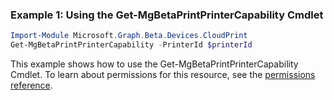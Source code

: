 ### Example 1: Using the Get-MgBetaPrintPrinterCapability Cmdlet
```powershell
Import-Module Microsoft.Graph.Beta.Devices.CloudPrint
Get-MgBetaPrintPrinterCapability -PrinterId $printerId
```
This example shows how to use the Get-MgBetaPrintPrinterCapability Cmdlet.
To learn about permissions for this resource, see the [permissions reference](/graph/permissions-reference).
